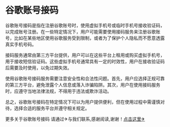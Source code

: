# 谷歌账号接码

谷歌账号接码是指在注册谷歌账号时，使用虚拟手机号或临时手机号接收验证码，以完成账号注册。在一些特定情况下，用户可能需要使用接码服务来注册谷歌账号，比如在某些地区使用谷歌服务受到限制，或者为了保护个人隐私而不愿意透露真实手机号码。

接码服务通常由第三方平台提供，用户可以在这些平台上租用或购买虚拟手机号，用于接收短信验证码。这些虚拟手机号通常具有一定的时效性，用户在接收验证码后需要及时使用，以免过期失效。

使用谷歌账号接码服务需要注意安全性和合法性问题。首先，用户应选择正规可靠的第三方平台，避免泄露个人信息或落入诈骗陷阱。其次，用户在使用接码服务时，应遵守当地法律法规，不得用于违法或欺诈活动。

总之，谷歌账号接码在特定情况下可以为用户提供便利，但在使用过程中需谨慎对待，选择合适的服务平台并遵守相关规定。

更多关于谷歌账号接码 请通过✈与我们联系,感谢阅读,谢谢！[点击这里✈](https://t.me/sjlmbot)